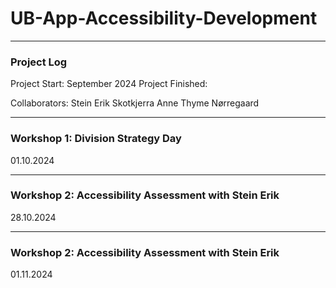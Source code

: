 # UB-App-Accessibility-Development

---
### Project Log 

Project Start: September 2024
Project Finished: 

Collaborators: 
Stein Erik Skotkjerra
Anne Thyme Nørregaard

---
### Workshop 1: Division Strategy Day 
01.10.2024

---
### Workshop 2: Accessibility Assessment with Stein Erik
28.10.2024

---
### Workshop 2: Accessibility Assessment with Stein Erik
01.11.2024

